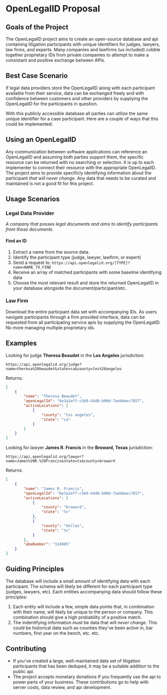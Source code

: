 # OpenLegalID Proposal

## Goals of the Project

The OpenLegalID project aims to create an open-source database and api containing litigation participants with unique identifiers for judges, lawyers, law firms, and experts. Many companies and lawfirms (us included) cobble together proprietary IDs from private companies to attempt to make a consistant and positive exchange between APIs.

## Best Case Scenario

If legal data providers store the OpenLegalID along with each participant available from their service, data can be exchanged freely and with confidence between customers and other providers by supplying the OpenLegalID for the participants in question.

With this publicly accessible database all parties can utilize the same unique identifier for a case participant. Here are a couple of ways that this could be implemented:

## Using an OpenLegalID

Any communication between software applications can reference an OpenLegalID and assuming both parties support them, the specific resource can be returned with no searching or selection. It is up to each implementer to connect their resource with the appropriate OpenLegalID. The project aims to provide specificly identifying information about the participant _that will never change_. Any data that needs to be curated and maintained is not a good fit for this project.

## Usage Scenarios

### Legal Data Provider

_A company that posses legal documents and aims to identify participants from those documents._

#### **Find an ID**

1. Extract a name from the source data.
1. Identify the participant type (judge, lawyer, lawfirm, or expert)
1. Send a request to: `https://api.openlegalid.org/[TYPE]?name=NAME_TO_FIND`
1. Receive an array of matched participants with some baseline identifying data
1. Choose the most relevant result and store the returned OpenLegalID in your database alongside the document/participant/etc.

### Law Firm

Download the entire particpant data set with accompanying IDs. As users navigate participants through a firm provided interface, data can be requested from all participating service apis by supplying the OpenLegalID. No more managing multiple proprietary ids.

## Examples

Looking for judge **Theresa Beaudet** in the **Los Angeles** jurisdiction:

`https://api.openlegalid.org/judge?name=theresa%20beaudet&state=ca&county=los%20angeles`

Returns:

```json
[
    {
        "name": "Theresa Beaudet",
        "openLegalId": "6e3a2eff-c569-44d0-b90d-7aeb0eec7857",
        "activeLocations": [
            {
                "county": "los angeles",
                "state": "ca"
            }
        ]
    }
]
```

Looking for lawyer **James R. Francis** in the **Broward, Texas** jurisdiction:

`https://api.openlegalid.org/lawyer?name=James%20R.%20Francis&state=tx&county=broward`

Returns:

```json
[
    {
        "name": "James R. Francis",
        "openLegalId": "6e3a2eff-c569-44d0-b90d-7aeb0eec7857",
        "activeLocations": [
            {
                "county": "broward",
                "state": "tx"
            },
            {
                "county": "dallas",
                "state": "tx"
            }
        ],
        "abaNumber": "324985"
    }
]
```

## Guiding Principles

The database will include a small amount of identifying data with each participant. The schema will likely be different for each participant type (judges, lawyers, etc). Each entities accompanying data should follow these principles:

1. Each entity will include a few, simple data points that, in combination with their name, will likely be unique to the person or company. This combination should give a high probability of a positive match.
1. The indentifying information must be data that will _never change_. This could be historical data such as counties they've been active in, bar numbers, first year on the bench, etc. etc.

## Contributing

-   If you've created a large, well-maintained data set of litigation participants that has been deduped, it may be a suitable addition to the public api.
-   The project accepts monetary donations If you frequently use the api to power parts of your business. These contributions go to help with server costs, data review, and api development.
